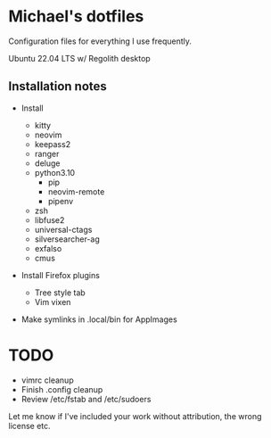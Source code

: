 # Michael's dotfiles

Configuration files for everything I use frequently.

Ubuntu 22.04 LTS w/ Regolith desktop

## Installation notes

* Install
  - kitty
  - neovim
  - keepass2
  - ranger
  - deluge
  - python3.10
    + pip
    + neovim-remote
    + pipenv
  - zsh
  - libfuse2
  - universal-ctags
  - silversearcher-ag
  - exfalso
  - cmus

* Install Firefox plugins
  - Tree style tab
  - Vim vixen

* Make symlinks in .local/bin for AppImages

# TODO
* vimrc cleanup
* Finish .config cleanup
* Review /etc/fstab and /etc/sudoers

Let me know if I've included your work without attribution, the wrong license etc.
